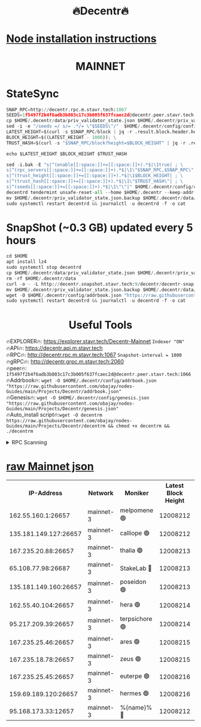 <h1 align="center"> 🔥Decentr🔥</h1>

[Node installation instructions](https://github.com/obajay/nodes-Guides/tree/main/Projects/Decentr)
=
<h1 align="center"> MAINNET</h1>

# StateSync
```python
SNAP_RPC=http://decentr.rpc.m.stavr.tech:1067
SEEDS=1f5497f2b4f6adb3b803c17c3b005f637fcaec2d@decentr.peer.stavr.tech:1066
cp $HOME/.decentr/data/priv_validator_state.json $HOME/.decentr/priv_validator_state.json.backup
sed -i -e "/seeds =/ s/= .*/= \"$SEEDS\"/"  $HOME/.decentr/config/config.toml
LATEST_HEIGHT=$(curl -s $SNAP_RPC/block | jq -r .result.block.header.height); \
BLOCK_HEIGHT=$((LATEST_HEIGHT - 1000)); \
TRUST_HASH=$(curl -s "$SNAP_RPC/block?height=$BLOCK_HEIGHT" | jq -r .result.block_id.hash)

echo $LATEST_HEIGHT $BLOCK_HEIGHT $TRUST_HASH

sed -i.bak -E "s|^(enable[[:space:]]+=[[:space:]]+).*$|\1true| ; \
s|^(rpc_servers[[:space:]]+=[[:space:]]+).*$|\1\"$SNAP_RPC,$SNAP_RPC\"| ; \
s|^(trust_height[[:space:]]+=[[:space:]]+).*$|\1$BLOCK_HEIGHT| ; \
s|^(trust_hash[[:space:]]+=[[:space:]]+).*$|\1\"$TRUST_HASH\"| ; \
s|^(seeds[[:space:]]+=[[:space:]]+).*$|\1\"\"|" $HOME/.decentr/config/config.toml
decentrd tendermint unsafe-reset-all --home $HOME/.decentr --keep-addr-book
mv $HOME/.decentr/priv_validator_state.json.backup $HOME/.decentr/data/priv_validator_state.json
sudo systemctl restart decentrd && journalctl -u decentrd -f -o cat
```
# SnapShot (~0.3 GB) updated every 5 hours
```python
cd $HOME
apt install lz4
sudo systemctl stop decentrd
cp $HOME/.decentr/data/priv_validator_state.json $HOME/.decentr/priv_validator_state.json.backup
rm -rf $HOME/.decentr/data
curl -o - -L http://decentr.snapshot.stavr.tech:9/decentr/decentr-snap.tar.lz4 | lz4 -c -d - | tar -x -C $HOME/.decentr --strip-components 2
mv $HOME/.decentr/priv_validator_state.json.backup $HOME/.decentr/data/priv_validator_state.json
wget -O $HOME/.decentr/config/addrbook.json "https://raw.githubusercontent.com/obajay/nodes-Guides/main/Projects/Decentr/addrbook.json"
sudo systemctl restart decentrd && journalctl -u decentrd -f -o cat
```

 <h1 align="center"> Useful Tools</h1>

🔥EXPLORER🔥:     https://explorer.stavr.tech/Decentr-Mainnet        `Indexer "ON"` \
🔥API🔥:          https://decentr.api.m.stavr.tech \
🔥RPC🔥:          http://decentr.rpc.m.stavr.tech:1067              `Snapshot-interval = 1000` \
🔥gRPC🔥:         http://decentr.grpc.m.stavr.tech:2060 \
🔥peer🔥:         `1f5497f2b4f6adb3b803c17c3b005f637fcaec2d@decentr.peer.stavr.tech:1066` \
🔥Addrbook🔥:  `wget -O $HOME/.decentr/config/addrbook.json "https://raw.githubusercontent.com/obajay/nodes-Guides/main/Projects/Decentr/addrbook.json"` \
🔥Genesis🔥:  `wget -O $HOME/.decentr/config/genesis.json "https://raw.githubusercontent.com/obajay/nodes-Guides/main/Projects/Decentr/genesis.json"` \
🔥Auto_install script🔥:`wget -O decentrm https://raw.githubusercontent.com/obajay/nodes-Guides/main/Projects/Decentr/decentrm && chmod +x decentrm && ./decentrm`

<details>
<summary>RPC Scanning</summary>

<h2 align="center"> We scan nodes in real time every 4 hours. And we provide the final result of RPC endpoints.
We cannot influence the operation of these nodes in any way. </h2>


```python
If Voting Power is higher than 0 --> then the Node is a validator of the network and may be subject to attack and be a potential threat to the chain.
```
```python
We marked such validators with a red symbol
```

</details>

[raw Mainnet json](https://rpc-check.decentrm.stavr.tech/decentrm/rpc-decentrm-result.json)
=



<table><tr><th>IP-Address</th><th>Network</th><th>Moniker</th><th>Latest Block Height</th><th>Earliest Block Height</th><th>Catching Up</th><th>Tx Index</th><th>Voting Power</th><th>Scan Time</th></tr><tr><td>162.55.160.1:26657</td><td>mainnet-3</td><td>melpomene 🟢</td><td>12008212</td><td>1688950</td><td>False</td><td>on</td><td>0</td><td>2023-12-17T14:20:03.590448857UTC</td></tr><tr><td>135.181.149.127:26657</td><td>mainnet-3</td><td>calliope 🟢</td><td>12008212</td><td>1688950</td><td>False</td><td>on</td><td>0</td><td>2023-12-17T14:20:03.929146840UTC</td></tr><tr><td>167.235.20.88:26657</td><td>mainnet-3</td><td>thalia 🟢</td><td>12008213</td><td>1688950</td><td>False</td><td>on</td><td>0</td><td>2023-12-17T14:20:09.584247606UTC</td></tr><tr><td>65.108.77.98:26687</td><td>mainnet-3</td><td>StakeLab 🔴</td><td>12008213</td><td>1688950</td><td>False</td><td>on</td><td>5280989</td><td>2023-12-17T14:20:09.937985734UTC</td></tr><tr><td>135.181.149.160:26657</td><td>mainnet-3</td><td>poseidon 🟢</td><td>12008213</td><td>1688950</td><td>False</td><td>on</td><td>0</td><td>2023-12-17T14:20:12.642752643UTC</td></tr><tr><td>162.55.40.104:26657</td><td>mainnet-3</td><td>hera 🟢</td><td>12008214</td><td>1688950</td><td>False</td><td>on</td><td>0</td><td>2023-12-17T14:20:14.942465126UTC</td></tr><tr><td>95.217.209.39:26657</td><td>mainnet-3</td><td>terpsichore 🟢</td><td>12008214</td><td>1688950</td><td>False</td><td>on</td><td>0</td><td>2023-12-17T14:20:17.321534893UTC</td></tr><tr><td>167.235.25.46:26657</td><td>mainnet-3</td><td>ares 🟢</td><td>12008215</td><td>1688950</td><td>False</td><td>on</td><td>0</td><td>2023-12-17T14:20:21.732993317UTC</td></tr><tr><td>167.235.18.78:26657</td><td>mainnet-3</td><td>zeus 🟢</td><td>12008215</td><td>1688950</td><td>False</td><td>on</td><td>0</td><td>2023-12-17T14:20:24.056326726UTC</td></tr><tr><td>167.235.25.45:26657</td><td>mainnet-3</td><td>euterpe 🟢</td><td>12008216</td><td>1688950</td><td>False</td><td>on</td><td>0</td><td>2023-12-17T14:20:26.393761199UTC</td></tr><tr><td>159.69.189.120:26657</td><td>mainnet-3</td><td>hermes 🟢</td><td>12008216</td><td>1688950</td><td>False</td><td>on</td><td>0</td><td>2023-12-17T14:20:26.673349617UTC</td></tr><tr><td>95.168.173.33:12657</td><td>mainnet-3</td><td>%{name}% 🔴</td><td>12008212</td><td>8964001</td><td>False</td><td>on</td><td>4162001</td><td>2023-12-17T14:20:05.034632259UTC</td></tr></table>